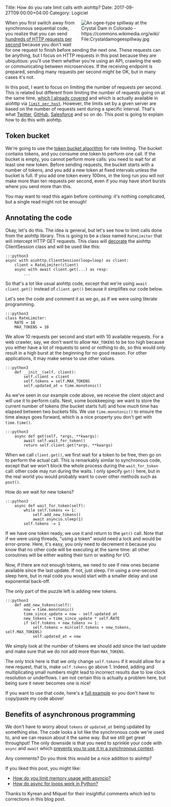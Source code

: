 Title: How do you rate limit calls with aiohttp?
Date: 2017-09-27T09:00:00+04:00
Category: Logiciel

<img title="An ogee-type spillway at the Crystal Dam in Colorado - https://commons.wikimedia.org/wiki/File:Crystaldamogeespillway.jpg" src="{filename}/images/ratelimit_dam_spillway.jpg" style="float: right; max-width: 50%; max-height: 300px; height: auto; padding: 0 1em 1em" />

When you first switch away from synchronous sequential code, you
realize that you can send [hundreds of HTTP requests per
second](https://www.artificialworlds.net/blog/2017/06/12/making-100-million-requests-with-python-aiohttp/)
because you don't wait for one request to finish before sending the
next one. These requests can be anything, but I focus on HTTP requests
in this post because they are ubiquitous: you'll use them whether
you're using an API, crawling the web or communicating between
microservices. If the receiving endpoint is prepared, sending many
requests per second might be OK, but in many cases it's not.

In this post, I want to focus on limiting the number of requests per
second. This is related but different from limiting the number of
requests going on at the same time, [which I already
covered](https://quentin.pradet.me/blog/how-do-you-limit-memory-usage-with-asyncio.html)
and which is actually available in aiohttp via
[`limit_per_host`](https://docs.aiohttp.org/en/stable/client.html#limiting-connection-pool-size).
However, the limits set by a given server are based on the number of
requests sent during a specific interval. That's what
[Twitter](https://dev.twitter.com/rest/public/rate-limiting),
[GitHub](https://developer.github.com/v3/search/#rate-limit),
[Salesforce](https://developer.salesforce.com/docs/atlas.en-us.salesforce_app_limits_cheatsheet.meta/salesforce_app_limits_cheatsheet/salesforce_app_limits_platform_api.htm)
and so on do. This post is going to explain how to do this with
aiohttp.

## Token bucket

We're going to use the [token bucket
algorithm](https://en.wikipedia.org/wiki/Token_bucket) for rate
limiting. The bucket contains tokens, and you consume one token to
perform one call. If the bucket is empty, you cannot perform more
calls: you need to wait for at least one new token. Before sending
requests, the bucket starts with a number of tokens, and you add a new
token at fixed intervals unless the bucket is full. If you add one
token every 100ms, in the long run you will not make more than ten
requests per second, even if you may have short bursts where you send
more than this.

You may want to read this again before continuing: it's nothing
complicated, but a single read might not be enough!

## Annotating the code

Okay, let's do this. The idea is general, but let's see how to limit
calls done from the aiohttp library. This is going to be a class named
`RateLimiter` that will intercept HTTP GET requests. This class will
[decorate](https://en.wikipedia.org/wiki/Decorator_pattern) the
aiohttp ClientSession class and will be used like this:


    :::python3
    async with aiohttp.ClientSession(loop=loop) as client:
        client = RateLimiter(client)
        async with await client.get(...) as resp:
            ...

So that's a lot like usual aiohttp code, except that we're using
`await client.get()` instead of `client.get()` because it simplifies
our code below.

Let's see the code and comment it as we go, as if we were using
literate programming.

    :::python3
    class RateLimiter:
        RATE = 10
        MAX_TOKENS = 10

We allow 10 requests per second and start with 10 available requests.
For a web crawler, say, we don't want to allow `MAX_TOKENS` to be too
high because you either have a lot of requests to send or nothing to
do, so this would only result in a high burst at the beginning for no
good reason. For other applications, it may make sense to use other
values.

    :::python3
        def __init__(self, client):
            self.client = client
            self.tokens = self.MAX_TOKENS
            self.updated_at = time.monotonic()

As we've seen in our example code above, we receive the client object
and will use it to perform calls. Next, some bookkeeping: we want to
store the current number of tokens (the bucket starts full) and how
much time has elapsed between two buckets fills. We use
`time.monotonic()` to ensure the time always goes forward, which is a
nice property you don't get with `time.time()`.

    :::python3
        async def get(self, *args, **kwargs):
            await self.wait_for_token()
            return self.client.get(*args, **kwargs)

When we call `client.get()`, we first wait for a token to be free,
then go on to perform the actual call. This is remarkably similar to
synchronous code, except that we won't block the whole process during
the `wait_for_token` call: other code may run during the waits. I only
specify `get()` here, but in the real world you would probably want to
cover other methods such as `post()`.

How do we wait for new tokens?

    :::python3
        async def wait_for_token(self):
            while self.tokens <= 1:
                self.add_new_tokens()
                await asyncio.sleep(1)
            self.tokens -= 1

If we have one token ready, we use it and return to the `get()` call.
Note that if we were using threads, "using a token" would need a lock
and would be error-prone. Here, it's easy, you only need to decrement
it because you know that no other code will be executing at the same
time: all other coroutines will be either waiting their turn or
waiting for I/O.

Now, if there are not enough tokens, we need to see if new ones became
available since the last update. If not, just sleep. I'm using a
one-second sleep here, but in real code you would start with a smaller
delay and use exponential back-off.

The only part of the puzzle left is adding new tokens.

    :::python3
        def add_new_tokens(self):
            now = time.monotonic()
            time_since_update = now - self.updated_at
            new_tokens = time_since_update * self.RATE
            if self.tokens + new_tokens >= 1:
                self.tokens = min(self.tokens + new_tokens, self.MAX_TOKENS)
                self.updated_at = now

We simply look at the number of tokens we should add since the last
update and make sure that we do not add more than `MAX_TOKENS`.

The only trick here is that we only change `self.tokens` if it would
allow for a new request, that is, make `self.tokens` go above 1.
Indeed, adding and multiplicating small numbers might lead to
incorrect results due to low clock resolution or underflows. I am not
certain this is actually a problem here, but being sure it never
becomes one is nice!

If you want to use that code, here's a [full
example](https://gist.github.com/pquentin/5d8f5408cdad73e589d85ba509091741)
so you don't have to copy/paste my code above!

## Benefits of asynchronous programming

We don't have to worry about `tokens` or `updated_at` being updated by
something else. The code looks a lot like the synchronous code we're
used to, and we can reason about it the same way. But we still get
great throughput! The only downside is that you need to sprinkle your
code with `async` and `await` which [prevents you to use it in a
synchronous
context](https://quentin.pradet.me/blog/what-color-is-your-python-async-library.html).

Any comments? Do you think this would be a nice addition to aiohttp?

If you liked this post, you might like:

 * [How do you limit memory usage with asyncio?](https://quentin.pradet.me/blog/how-do-you-limit-memory-usage-with-asyncio.html)
 * [How do async for loops work in Python?](https://quentin.pradet.me/blog/using-asynchronous-for-loops-in-python.html)

Thanks to Kyrean and Miquel for their insightful comments which led to
corrections in this blog post.

<!-- vim: spelllang=en
-->
